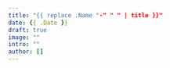 ```yaml
---
title: "{{ replace .Name "-" " " | title }}"
date: {{ .Date }}
draft: true
image: ""
intro: ""
author: []
---
```

